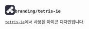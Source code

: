 [<img align="left" src="icon.png">](#)

### `branding/tetris-ie`
[`tetris-ie`](https://github.com/zer0ken/tetris-ie)에서 사용된 아이콘 디자인입니다.